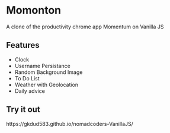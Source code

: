 # Momonton
A clone of the productivity chrome app Momentum on Vanilla JS

<h2>Features</h2>
<ul>
  <li> Clock </li>
  <li> Username Persistance </li>
  <li> Random Background Image</li>
  <li> To Do List </li>
  <li> Weather with Geolocation</li>
  <li> Daily advice</li>
   
 </ul>
 <h2> Try it out</h2>
https://gkdud583.github.io/nomadcoders-VanillaJS/
